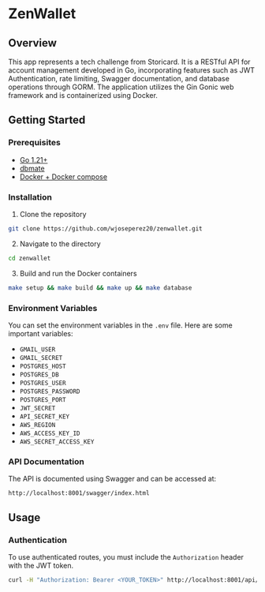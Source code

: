 # ZenWallet

## Overview

This app represents a tech challenge from Storicard. It is a RESTful API for account management developed in Go, incorporating features such as JWT Authentication, rate limiting, Swagger documentation, and database operations through GORM. The application utilizes the Gin Gonic web framework and is containerized using Docker.

## Getting Started

### Prerequisites

- [Go 1.21+](https://go.dev/doc/install)
- [dbmate](https://github.com/amacneil/dbmate#installation)
- [Docker + Docker compose](https://docs.docker.com/engine/install/)

### Installation

1. Clone the repository

```bash
git clone https://github.com/wjoseperez20/zenwallet.git
```

2. Navigate to the directory

```bash
cd zenwallet
```

3. Build and run the Docker containers

```bash
make setup && make build && make up && make database
```

### Environment Variables

You can set the environment variables in the `.env` file. Here are some important variables:

- `GMAIL_USER`
- `GMAIL_SECRET`
- `POSTGRES_HOST`
- `POSTGRES_DB`
- `POSTGRES_USER`
- `POSTGRES_PASSWORD`
- `POSTGRES_PORT`
- `JWT_SECRET`
- `API_SECRET_KEY`
- `AWS_REGION`
- `AWS_ACCESS_KEY_ID`
- `AWS_SECRET_ACCESS_KEY`

### API Documentation

The API is documented using Swagger and can be accessed at:

```
http://localhost:8001/swagger/index.html
```

## Usage

### Authentication

To use authenticated routes, you must include the `Authorization` header with the JWT token.

```bash
curl -H "Authorization: Bearer <YOUR_TOKEN>" http://localhost:8001/api/v1/accounts
```